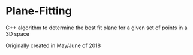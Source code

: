 # Plane-Fitting
C++ algorithm to determine the best fit plane for a given set of points in a 3D space

Originally created in May/June of 2018
